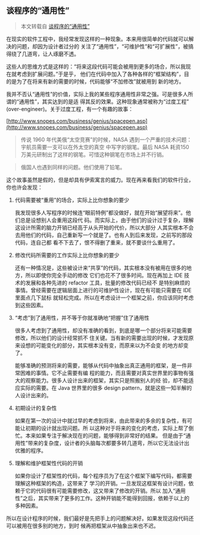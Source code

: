 ## 谈程序的“通用性”

> 本文转载自 [谈程序的“通用性”](http://www.yinwang.org/blog-cn/2013/04/13/generality)

在现实的软件工程中，我经常发现这样的一种现象。本来用很简单的代码就可以解决的问题，却因为设计者过分的
关注了“通用性”，“可维护性”和“可扩展性”，被搞得绕了几道弯，让人琢磨不透。

这些人的思维方式是这样的：“将来这段代码可能会被用到更多的场合，所以我现在就考虑到扩展问题。”于是乎，
他们在代码中加入了各种各样的“框架结构”，目的是为了在将来有新的需要的时候，代码能够“不加修改”就被用到
新的地方。

我并不否认“通用性”的价值，实际上我的某些程序通用性非常之强。可是很多人所谓的“通用性”，其实达到的是适
得其反的效果。这种现象通常被称为“过度工程” (over-engineer)。关于过度工程，有一个有趣的故事：

[http://www.snopes.com/business/genius/spacepen.asp](http://www.snopes.com/business/genius/spacepen.asp)

> 传说 1960 年代美俄“太空竞赛”的时候，NASA 遇到一个严重的技术问题：宇航员需要一支可以在外太空的真空
> 中写字的钢笔。最后 NASA 耗资150万美元研制出了这样的钢笔。可惜这种钢笔在市场上并不行销。

> 俄国人也遇到同样的问题。他们使用了铅笔。

这个故事虽然是假的，但是却具有伊索寓言的威力。现在再来看我们的软件行业，你也许会发现：

1.  代码需要被“重用”的场合，实际上比你想象的要少

    我发现很多人写程序的时候连“眼前特例”都没做好，就在开始“展望将来”。他们总是设想别人会重用这段代
    码。而实际上，由于他们的设计过于复杂，理解这设计所需的脑力开销已经高于从头开始的代价，所以大部分
    人其实根本不会去用他们的代码，自己重新写一个就是了。也有人到后来发现，之前写的那段代码，连自己都
    看不下去了，恨不得删了重来，就不要谈什么重用了。

2.  修改代码所需要的工作实际上比你想象的要少

    还有一种情况是，这些被设计来“共享”的代码，其实根本没有被用在很多的地方，所以即使你完全手动的修改
    它们也花不了很多时间。现在再加上 IDE 技术的发展和各种先进的 refactor 工具，批量的修改代码已经不
    是特别麻烦的事情。曾经需要在逻辑层面上进行的可维护性设计，现在有可能只需要在 IDE 里面点几下鼠标
    就轻松完成。所以在考虑设计一个框架之前，你应该同时考虑到这些因素。

3.  “考虑”到了通用性，并不等于你就准确地“把握”住了通用性

    很多人考虑到了通用性，却没有准确的看到，到底是哪一个部分将来可能需要修改，所以他们的设计经常抓不
    住关键。当有新的需要出现的时候，才发现原来设想的可能变化的部分，其实根本没有变，而原来以为不会变
    的地方却变了。

    能够准确的预测将来的需要，能够从代码中抽象出真正通用的框架，是一件非常困难的事情。它不止需要有编
    程的能力，而且需要对真实世界里的事物有强大的观察能力。很多人设计出来的框架，其实只是照搬别人的经
    验，却不能适应实际的需要。在 Java 世界里的很多 design pattern，就是这些一知半解的人设计出来的。

4.  初期设计的复杂性

    如果在第一次的设计中就过早的考虑到将来，由此带来的多余的复杂性，有可能让初期的设计就出现问题。所
    以这种对于将来的变化的考虑，实际上帮了倒忙。本来如果专注于解决现在的问题，能够得到非常好的结果。
    但是由于“通用性”带来的复杂度，设计者的头脑每次都要多转几道弯，所以它无法设计出优雅的程序。

5.  理解和维护框架性代码的开销

    如果你设计了框架性的代码，每个程序员为了在这个框架下编写代码，都需要理解这种框架的构造，这带来了
    学习的开销。一旦发现这框架有设计问题，依赖于它的代码很有可能需要修改，这又带来了修改的开销。所以
    加入“通用性”之后，其实带来了更多的工作。这种开销能不能得到回报，依赖于以上的多种因素。

所以在设计程序的时候，我们最好是先把手上的问题解决好。如果发现这段代码还可以被用在很多别的地方，到时
候再把框架从中抽象出来也不迟。
